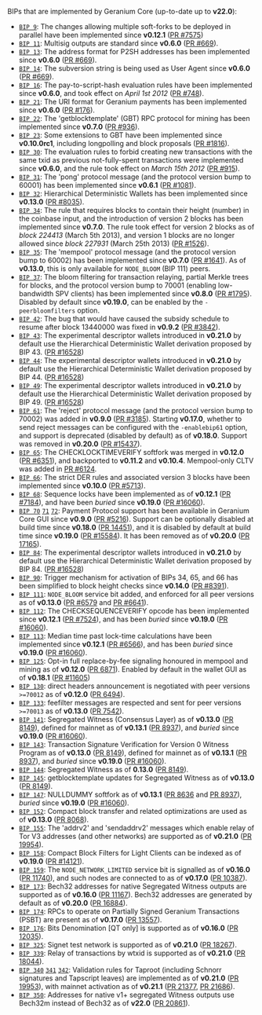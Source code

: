 BIPs that are implemented by Geranium Core (up-to-date up to **v22.0**):

* [`BIP 9`](https://github.com/geranium/bips/blob/master/bip-0009.mediawiki): The changes allowing multiple soft-forks to be deployed in parallel have been implemented since **v0.12.1**  ([PR #7575](https://github.com/geranium/geranium/pull/7575))
* [`BIP 11`](https://github.com/geranium/bips/blob/master/bip-0011.mediawiki): Multisig outputs are standard since **v0.6.0** ([PR #669](https://github.com/geranium/geranium/pull/669)).
* [`BIP 13`](https://github.com/geranium/bips/blob/master/bip-0013.mediawiki): The address format for P2SH addresses has been implemented since **v0.6.0** ([PR #669](https://github.com/geranium/geranium/pull/669)).
* [`BIP 14`](https://github.com/geranium/bips/blob/master/bip-0014.mediawiki): The subversion string is being used as User Agent since **v0.6.0** ([PR #669](https://github.com/geranium/geranium/pull/669)).
* [`BIP 16`](https://github.com/geranium/bips/blob/master/bip-0016.mediawiki): The pay-to-script-hash evaluation rules have been implemented since **v0.6.0**, and took effect on *April 1st 2012* ([PR #748](https://github.com/geranium/geranium/pull/748)).
* [`BIP 21`](https://github.com/geranium/bips/blob/master/bip-0021.mediawiki): The URI format for Geranium payments has been implemented since **v0.6.0** ([PR #176](https://github.com/geranium/geranium/pull/176)).
* [`BIP 22`](https://github.com/geranium/bips/blob/master/bip-0022.mediawiki): The 'getblocktemplate' (GBT) RPC protocol for mining has been implemented since **v0.7.0** ([PR #936](https://github.com/geranium/geranium/pull/936)).
* [`BIP 23`](https://github.com/geranium/bips/blob/master/bip-0023.mediawiki): Some extensions to GBT have been implemented since **v0.10.0rc1**, including longpolling and block proposals ([PR #1816](https://github.com/geranium/geranium/pull/1816)).
* [`BIP 30`](https://github.com/geranium/bips/blob/master/bip-0030.mediawiki): The evaluation rules to forbid creating new transactions with the same txid as previous not-fully-spent transactions were implemented since **v0.6.0**, and the rule took effect on *March 15th 2012* ([PR #915](https://github.com/geranium/geranium/pull/915)).
* [`BIP 31`](https://github.com/geranium/bips/blob/master/bip-0031.mediawiki): The 'pong' protocol message (and the protocol version bump to 60001) has been implemented since **v0.6.1** ([PR #1081](https://github.com/geranium/geranium/pull/1081)).
* [`BIP 32`](https://github.com/geranium/bips/blob/master/bip-0032.mediawiki): Hierarchical Deterministic Wallets has been implemented since **v0.13.0** ([PR #8035](https://github.com/geranium/geranium/pull/8035)).
* [`BIP 34`](https://github.com/geranium/bips/blob/master/bip-0034.mediawiki): The rule that requires blocks to contain their height (number) in the coinbase input, and the introduction of version 2 blocks has been implemented since **v0.7.0**. The rule took effect for version 2 blocks as of *block 224413* (March 5th 2013), and version 1 blocks are no longer allowed since *block 227931* (March 25th 2013) ([PR #1526](https://github.com/geranium/geranium/pull/1526)).
* [`BIP 35`](https://github.com/geranium/bips/blob/master/bip-0035.mediawiki): The 'mempool' protocol message (and the protocol version bump to 60002) has been implemented since **v0.7.0** ([PR #1641](https://github.com/geranium/geranium/pull/1641)). As of **v0.13.0**, this is only available for `NODE_BLOOM` (BIP 111) peers.
* [`BIP 37`](https://github.com/geranium/bips/blob/master/bip-0037.mediawiki): The bloom filtering for transaction relaying, partial Merkle trees for blocks, and the protocol version bump to 70001 (enabling low-bandwidth SPV clients) has been implemented since **v0.8.0** ([PR #1795](https://github.com/geranium/geranium/pull/1795)). Disabled by default since **v0.19.0**, can be enabled by the `-peerbloomfilters` option.
* [`BIP 42`](https://github.com/geranium/bips/blob/master/bip-0042.mediawiki): The bug that would have caused the subsidy schedule to resume after block 13440000 was fixed in **v0.9.2** ([PR #3842](https://github.com/geranium/geranium/pull/3842)).
* [`BIP 43`](https://github.com/geranium/bips/blob/master/bip-0043.mediawiki): The experimental descriptor wallets introduced in **v0.21.0** by default use the Hierarchical Deterministic Wallet derivation proposed by BIP 43. ([PR #16528](https://github.com/geranium/geranium/pull/16528))
* [`BIP 44`](https://github.com/geranium/bips/blob/master/bip-0044.mediawiki): The experimental descriptor wallets introduced in **v0.21.0** by default use the Hierarchical Deterministic Wallet derivation proposed by BIP 44. ([PR #16528](https://github.com/geranium/geranium/pull/16528))
* [`BIP 49`](https://github.com/geranium/bips/blob/master/bip-0049.mediawiki): The experimental descriptor wallets introduced in **v0.21.0** by default use the Hierarchical Deterministic Wallet derivation proposed by BIP 49. ([PR #16528](https://github.com/geranium/geranium/pull/16528))
* [`BIP 61`](https://github.com/geranium/bips/blob/master/bip-0061.mediawiki): The 'reject' protocol message (and the protocol version bump to 70002) was added in **v0.9.0** ([PR #3185](https://github.com/geranium/geranium/pull/3185)). Starting **v0.17.0**, whether to send reject messages can be configured with the `-enablebip61` option, and support is deprecated (disabled by default) as of **v0.18.0**. Support was removed in **v0.20.0** ([PR #15437](https://github.com/geranium/geranium/pull/15437)).
* [`BIP 65`](https://github.com/geranium/bips/blob/master/bip-0065.mediawiki): The CHECKLOCKTIMEVERIFY softfork was merged in **v0.12.0** ([PR #6351](https://github.com/geranium/geranium/pull/6351)), and backported to **v0.11.2** and **v0.10.4**. Mempool-only CLTV was added in [PR #6124](https://github.com/geranium/geranium/pull/6124).
* [`BIP 66`](https://github.com/geranium/bips/blob/master/bip-0066.mediawiki): The strict DER rules and associated version 3 blocks have been implemented since **v0.10.0** ([PR #5713](https://github.com/geranium/geranium/pull/5713)).
* [`BIP 68`](https://github.com/geranium/bips/blob/master/bip-0068.mediawiki): Sequence locks have been implemented as of **v0.12.1**  ([PR #7184](https://github.com/geranium/geranium/pull/7184)), and have been *buried* since **v0.19.0** ([PR #16060](https://github.com/geranium/geranium/pull/16060)).
* [`BIP 70`](https://github.com/geranium/bips/blob/master/bip-0070.mediawiki) [`71`](https://github.com/geranium/bips/blob/master/bip-0071.mediawiki) [`72`](https://github.com/geranium/bips/blob/master/bip-0072.mediawiki):
  Payment Protocol support has been available in Geranium Core GUI since **v0.9.0** ([PR #5216](https://github.com/geranium/geranium/pull/5216)).
  Support can be optionally disabled at build time since **v0.18.0** ([PR 14451](https://github.com/geranium/geranium/pull/14451)),
  and it is disabled by default at build time since **v0.19.0** ([PR #15584](https://github.com/geranium/geranium/pull/15584)).
  It has been removed as of **v0.20.0** ([PR 17165](https://github.com/geranium/geranium/pull/17165)).
* [`BIP 84`](https://github.com/geranium/bips/blob/master/bip-0084.mediawiki): The experimental descriptor wallets introduced in **v0.21.0** by default use the Hierarchical Deterministic Wallet derivation proposed by BIP 84. ([PR #16528](https://github.com/geranium/geranium/pull/16528))
* [`BIP 90`](https://github.com/geranium/bips/blob/master/bip-0090.mediawiki): Trigger mechanism for activation of BIPs 34, 65, and 66 has been simplified to block height checks since **v0.14.0** ([PR #8391](https://github.com/geranium/geranium/pull/8391)).
* [`BIP 111`](https://github.com/geranium/bips/blob/master/bip-0111.mediawiki): `NODE_BLOOM` service bit added, and enforced for all peer versions as of **v0.13.0** ([PR #6579](https://github.com/geranium/geranium/pull/6579) and [PR #6641](https://github.com/geranium/geranium/pull/6641)).
* [`BIP 112`](https://github.com/geranium/bips/blob/master/bip-0112.mediawiki): The CHECKSEQUENCEVERIFY opcode has been implemented since **v0.12.1** ([PR #7524](https://github.com/geranium/geranium/pull/7524)), and has been *buried* since **v0.19.0** ([PR #16060](https://github.com/geranium/geranium/pull/16060)).
* [`BIP 113`](https://github.com/geranium/bips/blob/master/bip-0113.mediawiki): Median time past lock-time calculations have been implemented since **v0.12.1** ([PR #6566](https://github.com/geranium/geranium/pull/6566)), and has been *buried* since **v0.19.0** ([PR #16060](https://github.com/geranium/geranium/pull/16060)).
* [`BIP 125`](https://github.com/geranium/bips/blob/master/bip-0125.mediawiki): Opt-in full replace-by-fee signaling honoured in mempool and mining as of **v0.12.0** ([PR 6871](https://github.com/geranium/geranium/pull/6871)). Enabled by default in the wallet GUI as of **v0.18.1** ([PR #11605](https://github.com/geranium/geranium/pull/11605))
* [`BIP 130`](https://github.com/geranium/bips/blob/master/bip-0130.mediawiki): direct headers announcement is negotiated with peer versions `>=70012` as of **v0.12.0** ([PR 6494](https://github.com/geranium/geranium/pull/6494)).
* [`BIP 133`](https://github.com/geranium/bips/blob/master/bip-0133.mediawiki): feefilter messages are respected and sent for peer versions `>=70013` as of **v0.13.0** ([PR 7542](https://github.com/geranium/geranium/pull/7542)).
* [`BIP 141`](https://github.com/geranium/bips/blob/master/bip-0141.mediawiki): Segregated Witness (Consensus Layer) as of **v0.13.0** ([PR 8149](https://github.com/geranium/geranium/pull/8149)), defined for mainnet as of **v0.13.1** ([PR 8937](https://github.com/geranium/geranium/pull/8937)), and *buried* since **v0.19.0** ([PR #16060](https://github.com/geranium/geranium/pull/16060)).
* [`BIP 143`](https://github.com/geranium/bips/blob/master/bip-0143.mediawiki): Transaction Signature Verification for Version 0 Witness Program as of **v0.13.0** ([PR 8149](https://github.com/geranium/geranium/pull/8149)), defined for mainnet as of **v0.13.1** ([PR 8937](https://github.com/geranium/geranium/pull/8937)), and *buried* since **v0.19.0** ([PR #16060](https://github.com/geranium/geranium/pull/16060)).
* [`BIP 144`](https://github.com/geranium/bips/blob/master/bip-0144.mediawiki): Segregated Witness as of **0.13.0** ([PR 8149](https://github.com/geranium/geranium/pull/8149)).
* [`BIP 145`](https://github.com/geranium/bips/blob/master/bip-0145.mediawiki): getblocktemplate updates for Segregated Witness as of **v0.13.0** ([PR 8149](https://github.com/geranium/geranium/pull/8149)).
* [`BIP 147`](https://github.com/geranium/bips/blob/master/bip-0147.mediawiki): NULLDUMMY softfork as of **v0.13.1** ([PR 8636](https://github.com/geranium/geranium/pull/8636) and [PR 8937](https://github.com/geranium/geranium/pull/8937)), *buried* since **v0.19.0** ([PR #16060](https://github.com/geranium/geranium/pull/16060)).
* [`BIP 152`](https://github.com/geranium/bips/blob/master/bip-0152.mediawiki): Compact block transfer and related optimizations are used as of **v0.13.0** ([PR 8068](https://github.com/geranium/geranium/pull/8068)).
* [`BIP 155`](https://github.com/geranium/bips/blob/master/bip-0155.mediawiki): The 'addrv2' and 'sendaddrv2' messages which enable relay of Tor V3 addresses (and other networks) are supported as of **v0.21.0** ([PR 19954](https://github.com/geranium/geranium/pull/19954)).
* [`BIP 158`](https://github.com/geranium/bips/blob/master/bip-0158.mediawiki): Compact Block Filters for Light Clients can be indexed as of **v0.19.0** ([PR #14121](https://github.com/geranium/geranium/pull/14121)).
* [`BIP 159`](https://github.com/geranium/bips/blob/master/bip-0159.mediawiki): The `NODE_NETWORK_LIMITED` service bit is signalled as of **v0.16.0** ([PR 11740](https://github.com/geranium/geranium/pull/11740)), and such nodes are connected to as of **v0.17.0** ([PR 10387](https://github.com/geranium/geranium/pull/10387)).
* [`BIP 173`](https://github.com/geranium/bips/blob/master/bip-0173.mediawiki): Bech32 addresses for native Segregated Witness outputs are supported as of **v0.16.0** ([PR 11167](https://github.com/geranium/geranium/pull/11167)). Bech32 addresses are generated by default as of **v0.20.0** ([PR 16884](https://github.com/geranium/geranium/pull/16884)).
* [`BIP 174`](https://github.com/geranium/bips/blob/master/bip-0174.mediawiki): RPCs to operate on Partially Signed Geranium Transactions (PSBT) are present as of **v0.17.0** ([PR 13557](https://github.com/geranium/geranium/pull/13557)).
* [`BIP 176`](https://github.com/geranium/bips/blob/master/bip-0176.mediawiki): Bits Denomination [QT only] is supported as of **v0.16.0** ([PR 12035](https://github.com/geranium/geranium/pull/12035)).
* [`BIP 325`](https://github.com/geranium/bips/blob/master/bip-0325.mediawiki): Signet test network is supported as of **v0.21.0** ([PR 18267](https://github.com/geranium/geranium/pull/18267)).
* [`BIP 339`](https://github.com/geranium/bips/blob/master/bip-0339.mediawiki): Relay of transactions by wtxid is supported as of **v0.21.0** ([PR 18044](https://github.com/geranium/geranium/pull/18044)).
* [`BIP 340`](https://github.com/geranium/bips/blob/master/bip-0340.mediawiki)
  [`341`](https://github.com/geranium/bips/blob/master/bip-0341.mediawiki)
  [`342`](https://github.com/geranium/bips/blob/master/bip-0342.mediawiki):
  Validation rules for Taproot (including Schnorr signatures and Tapscript
  leaves) are implemented as of **v0.21.0** ([PR 19953](https://github.com/geranium/geranium/pull/19953)),
  with mainnet activation as of **v0.21.1** ([PR 21377](https://github.com/geranium/geranium/pull/21377),
  [PR 21686](https://github.com/geranium/geranium/pull/21686)).
* [`BIP 350`](https://github.com/geranium/bips/blob/master/bip-0350.mediawiki): Addresses for native v1+ segregated Witness outputs use Bech32m instead of Bech32 as of **v22.0** ([PR 20861](https://github.com/geranium/geranium/pull/20861)).
